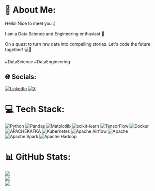 # 💫 About Me:
Hello! Nice to meet you :)<br><br>I am a Data Science and Engineering enthusiast 🚀<br><br>On a quest to turn raw data into compelling stories. Let's code the future together! 💻🌌<br><br>#DataScience #DataEngineering


## 🌐 Socials:
[![LinkedIn](https://img.shields.io/badge/LinkedIn-%230077B5.svg?logo=linkedin&logoColor=white)](https://linkedin.com/in/BerylCAtieno)    [![X](https://img.shields.io/badge/X-black.svg?logo=X&logoColor=white)](https://x.com/itsberyl) 

# 💻 Tech Stack:
![Python](https://img.shields.io/badge/python-3670A0?style=for-the-badge&logo=python&logoColor=ffdd54) ![Pandas](https://img.shields.io/badge/pandas-%23150458.svg?style=for-the-badge&logo=pandas&logoColor=white) ![Matplotlib](https://img.shields.io/badge/Matplotlib-%23ffffff.svg?style=for-the-badge&logo=Matplotlib&logoColor=black) ![scikit-learn](https://img.shields.io/badge/scikit--learn-%23F7931E.svg?style=for-the-badge&logo=scikit-learn&logoColor=white) ![TensorFlow](https://img.shields.io/badge/TensorFlow-%23FF6F00.svg?style=for-the-badge&logo=TensorFlow&logoColor=white) ![Docker](https://img.shields.io/badge/docker-%230db7ed.svg?style=for-the-badge&logo=docker&logoColor=white) ![APACHEKAFKA](https://img.shields.io/badge/apachekafka-231F20.svg?style=for-the-badge&logo=apachekafka&logoColor=white&color=%23231F20) ![Kubernetes](https://img.shields.io/badge/kubernetes-%23326ce5.svg?style=for-the-badge&logo=kubernetes&logoColor=white) ![Apache Airflow](https://img.shields.io/badge/Apache%20Airflow-017CEE?style=for-the-badge&logo=Apache%20Airflow&logoColor=white) ![Apache](https://img.shields.io/badge/apache-%23D42029.svg?style=for-the-badge&logo=apache&logoColor=white) ![Apache Spark](https://img.shields.io/badge/Apache%20Spark-FDEE21?style=for-the-badge&logo=apachespark&logoColor=black) ![Apache Hadoop](https://img.shields.io/badge/Apache%20Hadoop-66CCFF?style=for-the-badge&logo=apachehadoop&logoColor=black)


# 📊 GitHub Stats:
![](https://github-readme-stats.vercel.app/api?username=BerylCAtieno&theme=radical&hide_border=false&include_all_commits=true&count_private=true)<br/>
![](https://github-readme-streak-stats.herokuapp.com/?user=BerylCAtieno&theme=radical&hide_border=false)<br/>
![](https://github-readme-stats.vercel.app/api/top-langs/?username=BerylCAtieno&theme=radical&hide_border=false&include_all_commits=true&count_private=true&layout=compact)

